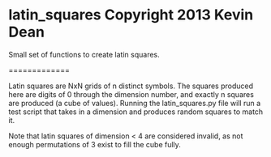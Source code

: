 latin_squares
Copyright 2013 Kevin Dean
=============

Small set of functions to create latin squares.

=============

Latin squares are NxN grids of n distinct symbols. The squares produced here are digits of 0 through the dimension number, and exactly n squares are produced (a cube of values). Running the latin_squares.py file will run a test script that takes in a dimension and produces random squares to match it.

Note that latin squares of dimension < 4 are considered invalid, as not enough permutations of 3 exist to fill the cube fully.
